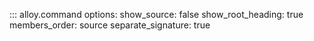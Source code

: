 ::: alloy.command
    options:
      show_source: false
      show_root_heading: true
      members_order: source
      separate_signature: true

